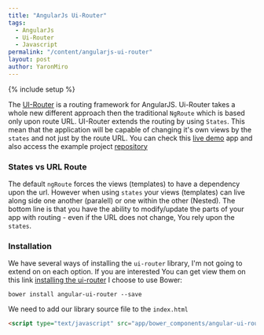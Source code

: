 ```yaml
---
title: "AngularJs Ui-Router"
tags:
  - AngularJs
  - Ui-Router
  - Javascript
permalink: "/content/angularjs-ui-router"
layout: post
author: YaronMiro
---
```

{% include setup %}

The [UI-Router](http://angular-ui.github.io/) is a routing framework for AngularJS. Ui-Router takes a whole new different approach then the traditional ```NgRoute``` which is based only upon route URL. UI-Router extends the routing by using ```States```.
This mean that the application will be capable of changing it's own views by the ```states``` and not just by the route URL.
You can check this [live demo](#) app and also access the example project [repository](https://github.com/YaronMiro/AngularJs-UI-Router---Example)

<!-- more -->

### States vs URL Route

The default ```ngRoute``` forces the views (templates) to have a dependency upon the url. However when using ```states``` your views (templates) can live along side one another (paralell) or one within the other (Nested).
The bottom line is that you have the ability to modify/update the parts of your app with routing - even if the URL does not change, You rely upon the ```states```.


### Installation

We have several ways of installing the ```ui-router``` library, I'm not going to extend on on each option. If you are interested You can get view them on this link [installing the ui-router](http://angular-ui.github.io/ui-router/)
I choose to use Bower:

```
bower install angular-ui-router --save
```

We need to add our library source file to the ```index.html```

```html
<script type="text/javascript" src="app/bower_components/angular-ui-router/release/angular-ui-router.js"></script>
```

